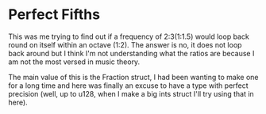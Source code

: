 # Perfect Fifths

This was me trying to find out if a frequency of 2:3(1:1.5) would loop back round on itself within an octave (1:2). The answer is no, it does not loop back around but I think I'm not understanding what the ratios are because I am not the most versed in music theory.

The main value of this is the Fraction struct, I had been wanting to make one for a long time and here was finally an excuse to have a type with perfect precision (well, up to u128, when I make a big ints struct I'll try using that in here).
